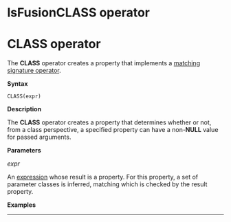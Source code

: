 # lsFusionCLASS operator

# CLASS operator

The **CLASS** operator creates a property that implements a [matching signature operator](lsFusionProperty_signature_CLASS_.md).

**Syntax**

    CLASS(expr) 

**Description**

The **CLASS** operator creates a property that determines whether or not, from a class perspective, a specified property can have a non-**NULL** value for passed arguments.

**Parameters**

*expr*

An [expression](lsFusionExpression.md) whose result is a property. For this property, a set of parameter classes is inferred, matching which is checked by the result property. 

**Examples**

****



  

